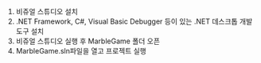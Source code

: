 1. 비쥬얼 스튜디오 설치
2. .NET Framework, C#, Visual Basic Debugger 등이 있는 .NET 데스크톱 개발도구 설치
3. 비쥬얼 스튜디오 실행 후 MarbleGame 폴더 오픈
4. MarbleGame.sln파일을 열고 프로젝트 실행
